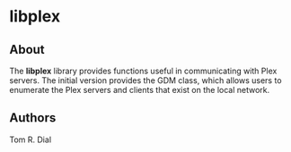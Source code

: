 # libplex

## About
The **libplex** library provides functions useful in communicating with
Plex servers. The initial version provides the GDM class, which allows
users to enumerate the Plex servers and clients that exist on the local
network.

## Authors
Tom R. Dial
